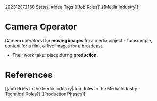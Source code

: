 202312072150
Status: #idea
Tags:[[Job Roles]],[[Media Industry]]

# Camera Operator

Camera operators film **moving images** for a media project – for example, content for a film, or live images for a broadcast.

- Their work takes place during **production.**


# **References**

[[Job Roles In the Media Industry|Job Roles In the Media Industry - Technical Roles]]
[[Production Phases]]